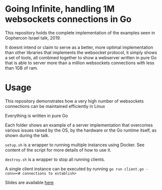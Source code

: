 # Going Infinite, handling 1M websockets connections in Go
This repository holds the complete implementation of the examples seen in Gophercon Israel talk, 2019.

It doesnt intend or claim to serve as a better, more optimal implementation than other libraries that implements the websocket protocol, it simply shows a set of tools, all combined together to show a webserver written in pure Go that is able to server more than a million websockets connections with less than 1GB of ram.

# Usage
This repository demonstrates how a very high number of websockets connections can be maintained efficiently in Linux

Everything is written in pure Go

Each folder shows an example of a server implementation that overcomes various issues raised by the OS, by the hardware or the Go runtime itself, as shown during the talk.

`setup.sh` is a wrapper to running multiple instances using Docker. See content of the script for more details of how to use it.

`destroy.sh` is a wrapper to stop all running clients.

A single client instance can be executed by running `go run client.go -conn=<# connections to establish>`

Slides are available [here](https://speakerdeck.com/eranyanay/going-infinite-handling-1m-websockets-connections-in-go)
